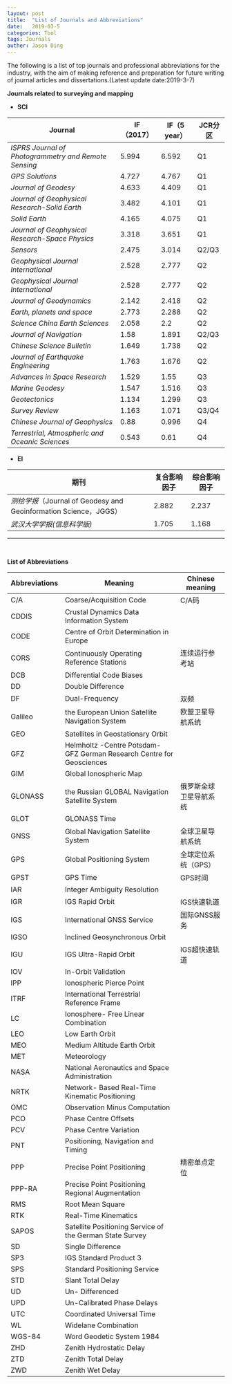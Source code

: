 ```yaml
---
layout: post
title:  "List of Journals and Abbreviations"
date:   2019-03-5
categories: Tool
tags: Journals
auther: Jason Ding
---
```


The following is a list of top journals and professional abbreviations for the industry, with the aim of making reference and preparation for future writing of journal articles and dissertations.(Latest update date:2019-3-7)

**Journals related to surveying and mapping**

- **SCI**

| Journal                                              | IF（2017） | IF（5 year） | JCR分区 |
| ---------------------------------------------------- | ---------- | ------------ | ------- |
| *ISPRS Journal of Photogrammetry and Remote Sensing* | 5.994      | 6.592        | Q1      |
| *GPS Solutions*                                      | 4.727      | 4.767        | Q1      |
| *Journal of Geodesy*                                 | 4.633      | 4.409        | Q1      |
| *Journal of Geophysical Research-Solid Earth*        | 3.482      | 4.101        | Q1      |
| *Solid Earth*                                        | 4.165      | 4.075        | Q1      |
| *Journal of Geophysical Research-Space Physics*      | 3.318      | 3.651        | Q1      |
| *Sensors*                                            | 2.475      | 3.014        | Q2/Q3   |
| *Geophysical Journal International*                  | 2.528      | 2.777        | Q2      |
| *Geophysical Journal International*                  | 2.528      | 2.777        | Q2      |
| *Journal of Geodynamics*                             | 2.142      | 2.418        | Q2      |
| *Earth, planets and space*                           | 2.773      | 2.288        | Q2      |
| *Science China Earth Sciences*                       | 2.058      | 2.2          | Q2      |
| *Journal of Navigation*                              | 1.58       | 1.891        | Q2/Q3   |
| *Chinese Science Bulletin*                           | 1.649      | 1.738        | Q2      |
| *Journal of Earthquake Engineering*                  | 1.763      | 1.676        | Q2      |
| *Advances in Space Research*                         | 1.529      | 1.55         | Q3      |
| *Marine Geodesy*                                     | 1.547      | 1.516        | Q3      |
| *Geotectonics*                                       | 1.134      | 1.299        | Q3      |
| *Survey Review*                                      | 1.163      | 1.071        | Q3/Q4   |
| *Chinese Journal of Geophysics*                      | 0.88       | 0.996        | Q4      |
| *Terrestrial, Atmospheric and Oceanic Sciences*      | 0.543      | 0.61         | Q4      |

- **EI**

| 期刊                                                         | 复合影响因子 | 综合影响因子 |
| ------------------------------------------------------------ | ------------ | ------------ |
| *测绘学报*（Journal of Geodesy and Geoinformation Science，JGGS） | 2.882        | 2.237        |
| *武汉大学学报(信息科学版)*                                   | 1.705        | 1.168        |

---

​							

**List of Abbreviations**

| Abbreviations | Meaning                                                      | Chinese meaning        |
| ------------- | ------------------------------------------------------------ | ---------------------- |
| C/A           | Coarse/Acquisition Code                                      | C/A码                  |
| CDDIS         | Crustal Dynamics Data Information System                     |                        |
| CODE          | Centre of Orbit Determination in Europe                      |                        |
| CORS          | Continuously Operating Reference Stations                    | 连续运行参考站         |
| DCB           | Differential Code Biases                                     |                        |
| DD            | Double Difference                                            |                        |
| DF            | Dual-Frequency                                               | 双频                   |
| Galileo       | the European Union Satellite Navigation System               | 欧盟卫星导航系统       |
| GEO           | Satellites in Geostationary Orbit                            |                        |
| GFZ           | Helmholtz -Centre Potsdam-GFZ German Research Centre for Geosciences |                        |
| GIM           | Global Ionospheric Map                                       |                        |
| GLONASS       | the Russian GLOBAL Navigation Satellite System               | 俄罗斯全球卫星导航系统 |
| GLOT          | GLONASS Time                                                 |                        |
| GNSS          | Global Navigation Satellite System                           | 全球卫星导航系统       |
| GPS           | Global Positioning System                                    | 全球定位系统（GPS）    |
| GPST          | GPS Time                                                     | GPS时间                |
| IAR           | Integer Ambiguity Resolution                                 |                        |
| IGR           | IGS Rapid Orbit                                              | IGS快速轨道            |
| IGS           | International GNSS Service                                   | 国际GNSS服务           |
| IGSO          | Inclined Geosynchronous Orbit                                |                        |
| IGU           | IGS Ultra-Rapid Orbit                                        | IGS超快速轨道          |
| IOV           | In-Orbit Validation                                          |                        |
| IPP           | Ionospheric Pierce Point                                     |                        |
| ITRF          | International Terrestrial Reference Frame                    |                        |
| LC            | Ionosphere- Free Linear Combination                          |                        |
| LEO           | Low Earth Orbit                                              |                        |
| MEO           | Medium Altitude Earth Orbit                                  |                        |
| MET           | Meteorology                                                  |                        |
| NASA          | National Aeronautics and Space Administration                |                        |
| NRTK          | Network- Based Real-Time Kinematic Positioning               |                        |
| OMC           | Observation Minus Computation                                |                        |
| PCO           | Phase Centre Offsets                                         |                        |
| PCV           | Phase Centre Variation                                       |                        |
| PNT           | Positioning, Navigation and Timing                           |                        |
| PPP           | Precise Point Positioning                                    | 精密单点定位           |
| PPP-RA        | Precise Point Positioning Regional Augmentation              |                        |
| RMS           | Root Mean Square                                             |                        |
| RTK           | Real-Time Kinematics                                         |                        |
| SAPOS         | Satellite Positioning Service of the German State Survey     |                        |
| SD            | Single Difference                                            |                        |
| SP3           | IGS Standard Product 3                                       |                        |
| SPS           | Standard Positioning Service                                 |                        |
| STD           | Slant Total Delay                                            |                        |
| UD            | Un- Differenced                                              |                        |
| UPD           | Un-Calibrated Phase Delays                                   |                        |
| UTC           | Coordinated Universal Time                                   |                        |
| WL            | Widelane Combination                                         |                        |
| WGS-84        | Word Geodetic System 1984                                    |                        |
| ZHD           | Zenith Hydrostatic Delay                                     |                        |
| ZTD           | Zenith Total Delay                                           |                        |
| ZWD           | Zenith Wet Delay                                             |                        |

